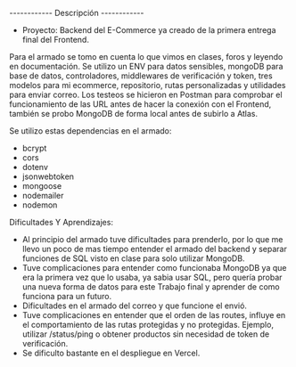 ------------  Descripción  ------------
- Proyecto: Backend del E-Commerce ya creado de la primera entrega final del Frontend.

Para el armado se tomo en cuenta lo que vimos en clases, foros y leyendo en documentación.
Se utilizo un ENV para datos sensibles, mongoDB para base de datos, controladores, middlewares de verificación y token, tres modelos para mi ecommerce, repositorio, rutas personalizadas y utilidades para enviar correo.
Los testeos se hicieron en Postman para comprobar el funcionamiento de las URL antes de hacer la conexión con el Frontend, también se probo MongoDB de forma local antes de subirlo a Atlas.

Se utilizo estas dependencias en el armado:
- bcrypt
- cors
- dotenv
- jsonwebtoken
- mongoose
- nodemailer
- nodemon

Dificultades Y Aprendizajes:
- Al principio del armado tuve dificultades para prenderlo, por lo que me llevo un poco de mas tiempo entender el armado del backend y separar funciones de SQL visto en clase para solo utilizar MongoDB.
- Tuve complicaciones para entender como funcionaba MongoDB ya que era la primera vez que lo usaba, ya sabia usar SQL, pero quería probar una nueva forma de datos para este Trabajo final y aprender de como funciona para un futuro.
- Dificultades en el armado del correo y que funcione el envió.
- Tuve complicaciones en entender que el orden de las routes, influye en el comportamiento de las rutas protegidas y no protegidas. Ejemplo, utilizar /status/ping o obtener productos sin necesidad de token de verificación.
- Se dificulto bastante en el despliegue en Vercel.
